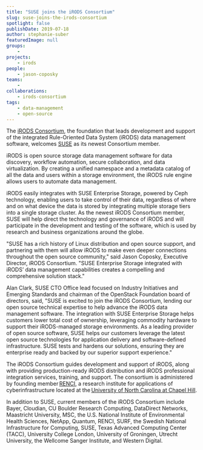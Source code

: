 ```yaml
---
title: "SUSE joins the iRODS Consortium"
slug: suse-joins-the-irods-consortium
spotlight: false
publishDate: 2019-07-18
author: stephanie-suber
featuredImage: null
groups:
    - 
projects:
    - irods
people:
    - jason-coposky
teams: 
    - 
collaborations:
    - irods-consortium
tags:
    - data-management
    - open-source
---
```


The [iRODS Consortium](https://irods.org/), the foundation that leads development and support of the integrated Rule-Oriented Data System (iRODS) data management software, welcomes [SUSE](https://www.suse.com) as its newest Consortium member.  

iRODS is open source storage data management software for data discovery, workflow automation, secure collaboration, and data virtualization. By creating a unified namespace and a metadata catalog of all the data and users within a storage environment, the iRODS rule engine allows users to automate data management. 

iRODS easily integrates with SUSE Enterprise Storage, powered by Ceph technology, enabling users to take control of their data, regardless of where and on what device the data is stored by integrating multiple storage tiers into a single storage cluster. As the newest iRODS Consortium member, SUSE will help direct the technology and governance of iRODS and will participate in the development and testing of the software, which is used by research and business organizations around the globe. 

"SUSE has a rich history of Linux distribution and open source support, and partnering with them will allow iRODS to make even deeper connections throughout the open source community," said Jason Coposky, Executive Director, iRODS Consortium. "SUSE Enterprise Storage integrated with iRODS’ data management capabilities creates a compelling and comprehensive solution stack."

Alan Clark, SUSE CTO Office lead focused on Industry Initiatives and Emerging Standards and chairman of the OpenStack Foundation board of directors, said, "SUSE is excited to join the iRODS Consortium, lending our open source technical expertise to help advance the iRODS data management software. The integration with SUSE Enterprise Storage helps customers lower total cost of ownership, leveraging commodity hardware to support their iRODS-managed storage environments. As a leading provider of open source software, SUSE helps our customers leverage the latest open source technologies for application delivery and software-defined infrastructure. SUSE tests and hardens our solutions, ensuring they are enterprise ready and backed by our superior support experience." 

The iRODS Consortium guides development and support of iRODS, along with providing production-ready iRODS distribution and iRODS professional integration services, training, and support. The consortium is administered by founding member [RENCI](https://renci.org/), a research institute for applications of cyberinfrastructure located at the [University of North Carolina at Chapel Hill](https://www.unc.edu/). 

In addition to SUSE, current members of the iRODS Consortium include Bayer, Cloudian, CU Boulder Research Computing, DataDirect Networks, Maastricht University, MSC, the U.S. National Institute of Environmental Health Sciences, NetApp, Quantum, RENCI, SURF, the Swedish National Infrastructure for Computing, SUSE, Texas Advanced Computing Center (TACC), University College London, University of Groningen, Utrecht University, the Wellcome Sanger Institute, and Western Digital.